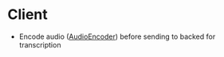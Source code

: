 # Client

* Encode audio ([AudioEncoder](https://developer.mozilla.org/en-US/docs/Web/API/AudioEncoder)) before sending to backed for transcription
